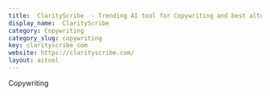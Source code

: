 ```yaml
---
title:  ClarityScribe  - Trending AI tool for Copywriting and best alternatives
display_name:  ClarityScribe 
category: Copywriting
category_slug: copywriting
key: clarityscribe_com
website: https://clarityscribe.com/
layout: aitool
---
```


Copywriting
